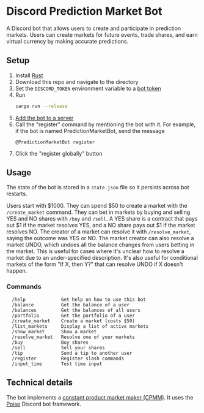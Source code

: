 # Discord Prediction Market Bot

A Discord bot that allows users to create and participate in prediction markets.
Users can create markets for future events, trade shares, and earn virtual
currency by making accurate predictions.

## Setup

1. Install [Rust](https://rustup.rs/)
2. Download this repo and navigate to the directory
3. Set the `DISCORD_TOKEN` environment variable to a [bot token](https://github.com/reactiflux/discord-irc/wiki/creating-a-discord-bot-&-getting-a-token#creating-a-bot)
4. Run
   ```sh
   cargo run --release
   ```
5. [Add the bot to a server](https://github.com/reactiflux/discord-irc/wiki/creating-a-discord-bot-&-getting-a-token#adding-your-bot-to-your-server)
6. Call the "register" command by mentioning the bot with it.
   For example, if the bot is named PredictionMarketBot,
   send the message
   ```text
   @PredictionMarketBot register
   ```
7. Click the "register globally" button

## Usage

The state of the bot is stored in a `state.json` file so it persists across bot restarts.

Users start with \$1000.
They can spend \$50 to create a market with the `/create_market` command.
They can bet in markets by buying and selling YES and NO shares
with `/buy` and `/sell`.
A YES share is a contract that pays out \$1 if the market resolves YES,
and a NO share pays out \$1 if the market resolves NO.
The creator of a market can resolve it with `/resolve_market`,
saying the outcome was YES or NO.
The market creator can also resolve a market UNDO,
which undoes all the balance changes from users betting in the market.
This is useful for cases where it's unclear how to resolve a market due to an under-specified description.
It's also useful for conditional markets of the form "If X, then Y?" that can resolve UNDO if X doesn't happen.

### Commands

```text
  /help             Get help on how to use this bot
  /balance          Get the balance of a user
  /balances         Get the balances of all users
  /portfolio        Get the portfolio of a user
  /create_market    Create a market (costs $50)
  /list_markets     Display a list of active markets
  /show_market      Show a market
  /resolve_market   Resolve one of your markets
  /buy              Buy shares
  /sell             Sell your shares
  /tip              Send a tip to another user
  /register         Register slash commands
  /input_time       Test time input
```

## Technical details

The bot implements a [constant product market maker (CPMM)](https://archive.is/20241115234242/https://docs.gnosis.io/conditionaltokens/docs/introduction3/).
It uses the [Poise](https://github.com/serenity-rs/poise) Discord bot framework.
